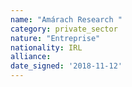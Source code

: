 ```yaml
---
name: "Amárach Research "
category: private_sector
nature: "Entreprise"
nationality: IRL
alliance: 
date_signed: '2018-11-12'
---
```

    